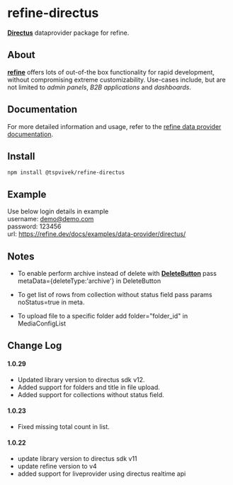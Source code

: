 # refine-directus
[**Directus**](https://directus.io/) dataprovider package for refine.

## About

[**refine**](https://refine.dev/) offers lots of out-of-the box functionality for rapid development, without compromising extreme customizability. Use-cases include, but are not limited to *admin panels*, *B2B applications* and *dashboards*.

## Documentation

For more detailed information and usage, refer to the [refine data provider documentation](https://refine.dev/docs/core/providers/data-provider).

## Install

```
npm install @tspvivek/refine-directus
```

## Example
Use below login details in example<br />
username: demo@demo.com<br />
password: 123456<br />
url: https://refine.dev/docs/examples/data-provider/directus/

## Notes
- To enable perform archive instead of delete with [**DeleteButton**](https://refine.dev/docs/ui-frameworks/antd/components/buttons/delete-button/#api-reference) pass metaData={deleteType:'archive'} in DeleteButton

- To get list of rows from collection without status field pass params noStatus=true in meta.

- To upload file to a specific folder add folder="folder_id" in MediaConfigList

## Change Log
#### 1.0.29
- Updated library version to directus sdk v12.
- Added support for folders and title in file upload.
- Added support for collections without status field.

#### 1.0.23
- Fixed missing total count in list.

#### 1.0.22
- update library version to directus sdk v11
- update refine version to v4
- added support for liveprovider using directus realtime api


